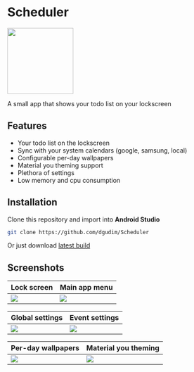 <h1 id="title">Scheduler</h1>

<img src="https://user-images.githubusercontent.com/34401005/196503825-82b715a6-21ea-4f02-829a-e4109a37b4a9.png" height=150 id="icon"></img>


A small app that shows your todo list on your lockscreen

## Features
- Your todo list on the lockscreen
- Sync with your system calendars (google, samsung, local)
- Configurable per-day wallpapers
- Material you theming support
- Plethora of settings
- Low memory and cpu consumption

## Installation
Clone this repository and import into **Android Studio**
```bash
git clone https://github.com/dgudim/Scheduler
```
Or just download [latest build](https://github.com/dgudim/Scheduler/releases/latest)

## Screenshots

| Lock screen               | Main app menu              |
| ------------------------- | -------------------------- |
| ![](https://user-images.githubusercontent.com/34401005/196048503-c2671dff-2b91-487c-a6cb-89b8fd81d559.jpg) | <img id="thumb" src="https://user-images.githubusercontent.com/34401005/196048501-52530d23-2682-48d6-b4b9-0c7c7f775405.jpg"> |

| Global settings           | Event settings             |
| ------------------------- | -------------------------- |
| ![](https://user-images.githubusercontent.com/34401005/198276277-ee2f6078-75b5-47d0-ac3c-dc86383ff50b.jpg) | ![](https://user-images.githubusercontent.com/34401005/198276799-bb35598c-6e4e-43e0-87fe-5ebb1ad66123.jpg) |

| Per-day wallpapers        | Material you theming       |
| ------------------------- | -------------------------- |
| ![](https://user-images.githubusercontent.com/34401005/198276952-9ad2f75a-d8d5-45d5-a83a-d7ce6d6b7b77.jpg) | ![](https://user-images.githubusercontent.com/34401005/198277522-14dc58c7-1ab8-4713-bd3c-58071fa4cf3a.gif) |
